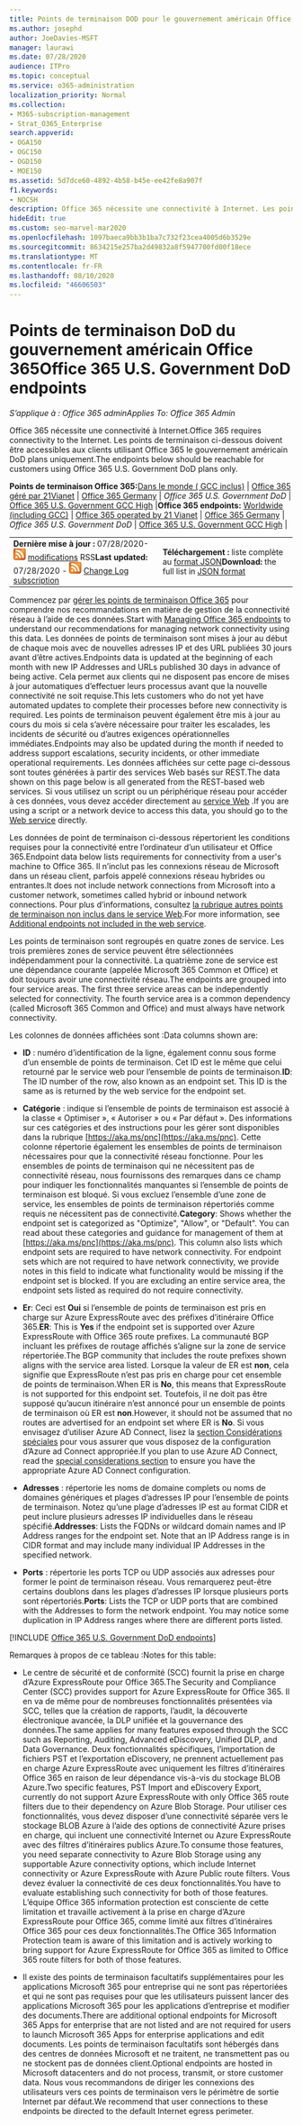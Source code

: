 ```yaml
---
title: Points de terminaison DOD pour le gouvernement américain Office 365
ms.author: josephd
author: JoeDavies-MSFT
manager: laurawi
ms.date: 07/28/2020
audience: ITPro
ms.topic: conceptual
ms.service: o365-administration
localization_priority: Normal
ms.collection:
- M365-subscription-management
- Strat_O365_Enterprise
search.appverid:
- OGA150
- OGC150
- OGD150
- MOE150
ms.assetid: 5d7dce60-4892-4b58-b45e-ee42fe8a907f
f1.keywords:
- NOCSH
description: Office 365 nécessite une connectivité à Internet. Les points de terminaison ci-dessous doivent être accessibles aux clients utilisant Office 365 le gouvernement américain DoD plans uniquement.
hideEdit: true
ms.custom: seo-marvel-mar2020
ms.openlocfilehash: 1097baeca9bb3b1ba7c732f23cea4005d6b3529e
ms.sourcegitcommit: 8634215e257ba2d49832a8f5947700fd00f18ece
ms.translationtype: MT
ms.contentlocale: fr-FR
ms.lasthandoff: 08/10/2020
ms.locfileid: "46606503"
---
```

# <a name="office-365-us-government-dod-endpoints"></a><span data-ttu-id="453ee-104">Points de terminaison DoD du gouvernement américain Office 365</span><span class="sxs-lookup"><span data-stu-id="453ee-104">Office 365 U.S. Government DoD endpoints</span></span>

<span data-ttu-id="453ee-105">*S’applique à : Office 365 admin*</span><span class="sxs-lookup"><span data-stu-id="453ee-105">*Applies To: Office 365 Admin*</span></span>

 <span data-ttu-id="453ee-106">Office 365 nécessite une connectivité à Internet.</span><span class="sxs-lookup"><span data-stu-id="453ee-106">Office 365 requires connectivity to the Internet.</span></span> <span data-ttu-id="453ee-107">Les points de terminaison ci-dessous doivent être accessibles aux clients utilisant Office 365 le gouvernement américain DoD plans uniquement.</span><span class="sxs-lookup"><span data-stu-id="453ee-107">The endpoints below should be reachable for customers using Office 365 U.S. Government DoD plans only.</span></span>
  
 <span data-ttu-id="453ee-108">**Points de terminaison Office 365:**[Dans le monde ( GCC inclus)](urls-and-ip-address-ranges.md) | [Office 365 géré par 21Vianet](urls-and-ip-address-ranges-21vianet.md)  | [Office 365 Germany](office-365-germany-endpoints.md) | *Office 365 U.S. Government DoD* | [Office 365 U.S. Government GCC High](office-365-u-s-government-gcc-high-endpoints.md) |</span><span class="sxs-lookup"><span data-stu-id="453ee-108">**Office 365 endpoints:** [Worldwide (including GCC)](urls-and-ip-address-ranges.md) | [Office 365 operated by 21 Vianet](urls-and-ip-address-ranges-21vianet.md)  | [Office 365 Germany](office-365-germany-endpoints.md) | *Office 365 U.S. Government DoD* | [Office 365 U.S. Government GCC High](office-365-u-s-government-gcc-high-endpoints.md) |</span></span>
  
|||
|:-----|:-----|
|<span data-ttu-id="453ee-109">**Dernière mise à jour :** 07/28/2020- ![ abonnement au journal des ](media/5dc6bb29-25db-4f44-9580-77c735492c4b.png) [modifications](https://endpoints.office.com/version/USGOVDoD?allversions=true&format=rss&clientrequestid=b10c5ed1-bad1-445f-b386-b919946339a7) RSS</span><span class="sxs-lookup"><span data-stu-id="453ee-109">**Last updated:** 07/28/2020 - ![RSS](media/5dc6bb29-25db-4f44-9580-77c735492c4b.png) [Change Log subscription](https://endpoints.office.com/version/USGOVDoD?allversions=true&format=rss&clientrequestid=b10c5ed1-bad1-445f-b386-b919946339a7)</span></span> <br/> |<span data-ttu-id="453ee-110">**Téléchargement :** liste complète au [format JSON](https://endpoints.office.com/endpoints/USGOVDoD?clientrequestid=b10c5ed1-bad1-445f-b386-b919946339a7)</span><span class="sxs-lookup"><span data-stu-id="453ee-110">**Download:** the full list in [JSON format](https://endpoints.office.com/endpoints/USGOVDoD?clientrequestid=b10c5ed1-bad1-445f-b386-b919946339a7)</span></span> <br/> |

 <span data-ttu-id="453ee-111">Commencez par [gérer les points de terminaison Office 365](managing-office-365-endpoints.md) pour comprendre nos recommandations en matière de gestion de la connectivité réseau à l’aide de ces données.</span><span class="sxs-lookup"><span data-stu-id="453ee-111">Start with [Managing Office 365 endpoints](managing-office-365-endpoints.md) to understand our recommendations for managing network connectivity using this data.</span></span> <span data-ttu-id="453ee-112">Les données de points de terminaison sont mises à jour au début de chaque mois avec de nouvelles adresses IP et des URL publiées 30 jours avant d’être actives.</span><span class="sxs-lookup"><span data-stu-id="453ee-112">Endpoints data is updated at the beginning of each month with new IP Addresses and URLs published 30 days in advance of being active.</span></span> <span data-ttu-id="453ee-113">Cela permet aux clients qui ne disposent pas encore de mises à jour automatiques d’effectuer leurs processus avant que la nouvelle connectivité ne soit requise.</span><span class="sxs-lookup"><span data-stu-id="453ee-113">This lets customers who do not yet have automated updates to complete their processes before new connectivity is required.</span></span> <span data-ttu-id="453ee-114">Les points de terminaison peuvent également être mis à jour au cours du mois si cela s’avère nécessaire pour traiter les escalades, les incidents de sécurité ou d’autres exigences opérationnelles immédiates.</span><span class="sxs-lookup"><span data-stu-id="453ee-114">Endpoints may also be updated during the month if needed to address support escalations, security incidents, or other immediate operational requirements.</span></span> <span data-ttu-id="453ee-115">Les données affichées sur cette page ci-dessous sont toutes générées à partir des services Web basés sur REST.</span><span class="sxs-lookup"><span data-stu-id="453ee-115">The data shown on this page below is all generated from the REST-based web services.</span></span> <span data-ttu-id="453ee-116">Si vous utilisez un script ou un périphérique réseau pour accéder à ces données, vous devez accéder directement au [service Web](office-365-ip-web-service.md) .</span><span class="sxs-lookup"><span data-stu-id="453ee-116">If you are using a script or a network device to access this data, you should go to the [Web service](office-365-ip-web-service.md) directly.</span></span>

<span data-ttu-id="453ee-117">Les données de point de terminaison ci-dessous répertorient les conditions requises pour la connectivité entre l’ordinateur d’un utilisateur et Office 365.</span><span class="sxs-lookup"><span data-stu-id="453ee-117">Endpoint data below lists requirements for connectivity from a user's machine to Office 365.</span></span> <span data-ttu-id="453ee-118">Il n’inclut pas les connexions réseau de Microsoft dans un réseau client, parfois appelé connexions réseau hybrides ou entrantes.</span><span class="sxs-lookup"><span data-stu-id="453ee-118">It does not include network connections from Microsoft into a customer network, sometimes called hybrid or inbound network connections.</span></span> <span data-ttu-id="453ee-119">Pour plus d’informations, consultez [la rubrique autres points de terminaison non inclus dans le service Web](additional-office365-ip-addresses-and-urls.md).</span><span class="sxs-lookup"><span data-stu-id="453ee-119">For more information, see [Additional endpoints not included in the web service](additional-office365-ip-addresses-and-urls.md).</span></span> 

<span data-ttu-id="453ee-p105">Les points de terminaison sont regroupés en quatre zones de service. Les trois premières zones de service peuvent être sélectionnées indépendamment pour la connectivité. La quatrième zone de service est une dépendance courante (appelée Microsoft 365 Common et Office) et doit toujours avoir une connectivité réseau.</span><span class="sxs-lookup"><span data-stu-id="453ee-p105">The endpoints are grouped into four service areas. The first three service areas can be independently selected for connectivity. The fourth service area is a common dependency (called Microsoft 365 Common and Office) and must always have network connectivity.</span></span>

<span data-ttu-id="453ee-123">Les colonnes de données affichées sont :</span><span class="sxs-lookup"><span data-stu-id="453ee-123">Data columns shown are:</span></span>

- <span data-ttu-id="453ee-p106">**ID** : numéro d’identification de la ligne, également connu sous forme d’un ensemble de points de terminaison. Cet ID est le même que celui retourné par le service web pour l’ensemble de points de terminaison.</span><span class="sxs-lookup"><span data-stu-id="453ee-p106">**ID**: The ID number of the row, also known as an endpoint set. This ID is the same as is returned by the web service for the endpoint set.</span></span>

- <span data-ttu-id="453ee-p107">**Catégorie** : indique si l’ensemble de points de terminaison est associé à la classe « Optimiser », « Autoriser » ou « Par défaut ». Des informations sur ces catégories et des instructions pour les gérer sont disponibles dans la rubrique [https://aka.ms/pnc](https://aka.ms/pnc). Cette colonne répertorie également les ensembles de points de terminaison nécessaires pour que la connectivité réseau fonctionne. Pour les ensembles de points de terminaison qui ne nécessitent pas de connectivité réseau, nous fournissons des remarques dans ce champ pour indiquer les fonctionnalités manquantes si l’ensemble de points de terminaison est bloqué. Si vous excluez l’ensemble d’une zone de service, les ensembles de points de terminaison répertoriés comme requis ne nécessitent pas de connectivité.</span><span class="sxs-lookup"><span data-stu-id="453ee-p107">**Category**: Shows whether the endpoint set is categorized as "Optimize", "Allow", or "Default". You can read about these categories and guidance for management of them at [https://aka.ms/pnc](https://aka.ms/pnc). This column also lists which endpoint sets are required to have network connectivity. For endpoint sets which are not required to have network connectivity, we provide notes in this field to indicate what functionality would be missing if the endpoint set is blocked. If you are excluding an entire service area, the endpoint sets listed as required do not require connectivity.</span></span>

- <span data-ttu-id="453ee-131">**Er**: Ceci est **Oui** si l’ensemble de points de terminaison est pris en charge sur Azure ExpressRoute avec des préfixes d’itinéraire Office 365.</span><span class="sxs-lookup"><span data-stu-id="453ee-131">**ER**: This is **Yes** if the endpoint set is supported over Azure ExpressRoute with Office 365 route prefixes.</span></span> <span data-ttu-id="453ee-132">La communauté BGP incluant les préfixes de routage affichés s’aligne sur la zone de service répertoriée.</span><span class="sxs-lookup"><span data-stu-id="453ee-132">The BGP community that includes the route prefixes shown aligns with the service area listed.</span></span> <span data-ttu-id="453ee-133">Lorsque la valeur de ER est **non**, cela signifie que ExpressRoute n’est pas pris en charge pour cet ensemble de points de terminaison.</span><span class="sxs-lookup"><span data-stu-id="453ee-133">When ER is **No**, this means that ExpressRoute is not supported for this endpoint set.</span></span> <span data-ttu-id="453ee-134">Toutefois, il ne doit pas être supposé qu’aucun itinéraire n’est annoncé pour un ensemble de points de terminaison où ER est **non**.</span><span class="sxs-lookup"><span data-stu-id="453ee-134">However, it should not be assumed that no routes are advertised for an endpoint set where ER is **No**.</span></span> <span data-ttu-id="453ee-135">Si vous envisagez d’utiliser Azure AD Connect, lisez la [section Considérations spéciales](https://docs.microsoft.com/azure/active-directory/hybrid/reference-connect-instances#microsoft-azure-government) pour vous assurer que vous disposez de la configuration d’Azure ad Connect appropriée.</span><span class="sxs-lookup"><span data-stu-id="453ee-135">If you plan to use Azure AD Connect, read the [special considerations section](https://docs.microsoft.com/azure/active-directory/hybrid/reference-connect-instances#microsoft-azure-government) to ensure you have the appropriate Azure AD Connect configuration.</span></span>

- <span data-ttu-id="453ee-p109">**Adresses** : répertorie les noms de domaine complets ou noms de domaines génériques et plages d’adresses IP pour l’ensemble de points de terminaison. Notez qu’une plage d’adresses IP est au format CIDR et peut inclure plusieurs adresses IP individuelles dans le réseau spécifié.</span><span class="sxs-lookup"><span data-stu-id="453ee-p109">**Addresses**: Lists the FQDNs or wildcard domain names and IP Address ranges for the endpoint set. Note that an IP Address range is in CIDR format and may include many individual IP Addresses in the specified network.</span></span>
 
- <span data-ttu-id="453ee-p110">**Ports** : répertorie les ports TCP ou UDP associés aux adresses pour former le point de terminaison réseau. Vous remarquerez peut-être certains doublons dans les plages d’adresses IP lorsque plusieurs ports sont répertoriés.</span><span class="sxs-lookup"><span data-stu-id="453ee-p110">**Ports**: Lists the TCP or UDP ports that are combined with the Addresses to form the network endpoint. You may notice some duplication in IP Address ranges where there are different ports listed.</span></span>
 
[!INCLUDE [Office 365 U.S. Government DoD endpoints](./includes/office-365-u.s.-government-dod-endpoints.md)]
  
<span data-ttu-id="453ee-140">Remarques à propos de ce tableau :</span><span class="sxs-lookup"><span data-stu-id="453ee-140">Notes for this table:</span></span>

- <span data-ttu-id="453ee-141">Le centre de sécurité et de conformité (SCC) fournit la prise en charge d’Azure ExpressRoute pour Office 365.</span><span class="sxs-lookup"><span data-stu-id="453ee-141">The Security and Compliance Center (SCC) provides support for Azure ExpressRoute for Office 365.</span></span> <span data-ttu-id="453ee-142">Il en va de même pour de nombreuses fonctionnalités présentées via SCC, telles que la création de rapports, l’audit, la découverte électronique avancée, la DLP unifiée et la gouvernance des données.</span><span class="sxs-lookup"><span data-stu-id="453ee-142">The same applies for many features exposed through the SCC such as Reporting, Auditing, Advanced eDiscovery, Unified DLP, and Data Governance.</span></span> <span data-ttu-id="453ee-143">Deux fonctionnalités spécifiques, l’importation de fichiers PST et l’exportation eDiscovery, ne prennent actuellement pas en charge Azure ExpressRoute avec uniquement les filtres d’itinéraires Office 365 en raison de leur dépendance vis-à-vis du stockage BLOB Azure.</span><span class="sxs-lookup"><span data-stu-id="453ee-143">Two specific features, PST Import and eDiscovery Export, currently do not support Azure ExpressRoute with only Office 365 route filters due to their dependency on Azure Blob Storage.</span></span> <span data-ttu-id="453ee-144">Pour utiliser ces fonctionnalités, vous devez disposer d’une connectivité séparée vers le stockage BLOB Azure à l’aide des options de connectivité Azure prises en charge, qui incluent une connectivité Internet ou Azure ExpressRoute avec des filtres d’itinéraires publics Azure.</span><span class="sxs-lookup"><span data-stu-id="453ee-144">To consume those features, you need separate connectivity to Azure Blob Storage using any supportable Azure connectivity options, which include Internet connectivity or Azure ExpressRoute with Azure Public route filters.</span></span> <span data-ttu-id="453ee-145">Vous devez évaluer la connectivité de ces deux fonctionnalités.</span><span class="sxs-lookup"><span data-stu-id="453ee-145">You have to evaluate establishing such connectivity for both of those features.</span></span> <span data-ttu-id="453ee-146">L’équipe Office 365 information protection est consciente de cette limitation et travaille activement à la prise en charge d’Azure ExpressRoute pour Office 365, comme limité aux filtres d’itinéraires Office 365 pour ces deux fonctionnalités.</span><span class="sxs-lookup"><span data-stu-id="453ee-146">The Office 365 Information Protection team is aware of this limitation and is actively working to bring support for Azure ExpressRoute for Office 365 as limited to Office 365 route filters for both of those features.</span></span>

- <span data-ttu-id="453ee-147">Il existe des points de terminaison facultatifs supplémentaires pour les applications Microsoft 365 pour entreprise qui ne sont pas répertoriées et qui ne sont pas requises pour que les utilisateurs puissent lancer des applications Microsoft 365 pour les applications d’entreprise et modifier des documents.</span><span class="sxs-lookup"><span data-stu-id="453ee-147">There are additional optional endpoints for Microsoft 365 Apps for enterprise that are not listed and are not required for users to launch Microsoft 365 Apps for enterprise applications and edit documents.</span></span> <span data-ttu-id="453ee-148">Les points de terminaison facultatifs sont hébergés dans des centres de données Microsoft et ne traitent, ne transmettent pas ou ne stockent pas de données client.</span><span class="sxs-lookup"><span data-stu-id="453ee-148">Optional endpoints are hosted in Microsoft datacenters and do not process, transmit, or store customer data.</span></span> <span data-ttu-id="453ee-149">Nous vous recommandons de diriger les connexions des utilisateurs vers ces points de terminaison vers le périmètre de sortie Internet par défaut.</span><span class="sxs-lookup"><span data-stu-id="453ee-149">We recommend that user connections to these endpoints be directed to the default Internet egress perimeter.</span></span>
